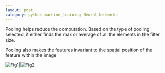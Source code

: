```yaml
---
layout: post
category: python machine_learning Neural_Networks
---
```


Pooling helps reduce the computation. Based on the type of pooling selected, it either finds the max or average of all the elements in the
filter size. 

Pooling also makes the features invariant to the spatial position of the feature within the image

![Fig1](/snippets/public/a_pool.png)|![Fig2](/snippets/public/a_pool_r.png)
